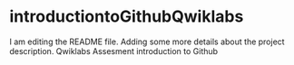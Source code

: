 
# introductiontoGithubQwiklabs

I am editing the README file. Adding some more details about the project description.
Qwiklabs Assesment introduction to Github
